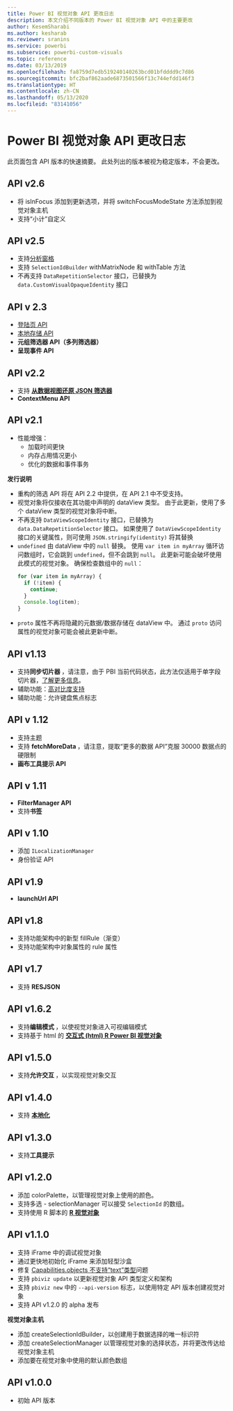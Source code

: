 ```yaml
---
title: Power BI 视觉对象 API 更改日志
description: 本文介绍不同版本的 Power BI 视觉对象 API 中的主要更改
author: KesemSharabi
ms.author: kesharab
ms.reviewer: sranins
ms.service: powerbi
ms.subservice: powerbi-custom-visuals
ms.topic: reference
ms.date: 03/13/2019
ms.openlocfilehash: fa8759d7edb519240140263bcd01bfdddd9c7d86
ms.sourcegitcommit: bfc2baf862aade6873501566f13c744efdd146f3
ms.translationtype: HT
ms.contentlocale: zh-CN
ms.lasthandoff: 05/13/2020
ms.locfileid: "83141056"
---
```

# <a name="power-bi-visuals-api-changelog"></a>Power BI 视觉对象 API 更改日志
此页面包含 API 版本的快速摘要。 此处列出的版本被视为稳定版本，不会更改。

## <a name="api-v26"></a>API v2.6
  * 将 isInFocus 添加到更新选项，并将 switchFocusModeState 方法添加到视觉对象主机
  * 支持“小计”自定义

## <a name="api-v25"></a>API v2.5
  * 支持[分析窗格](./analytics-pane.md)
  * 支持 `SelectionIdBuilder` withMatrixNode 和 withTable 方法
  * 不再支持 `DataRepetitionSelector` 接口，已替换为 `data.CustomVisualOpaqueIdentity` 接口

## <a name="api-v23"></a>API v 2.3
  * [登陆页 API](./landing-page.md)
  * [本地存储 API](./local-storage.md)
  * **元组筛选器 API（多列筛选器） [](./filter-api.md#the-tuple-filter-api-multi-column-filter)**
  * **呈现事件 API [](./event-service.md#render-events-in-power-bi-visuals)**

## <a name="api-v22"></a>API v2.2
  * 支持 **[从数据视图还原 JSON 筛选器](./filter-api.md#restore-the-json-filter-from-the-data-view)**
  * **ContextMenu API [](./context-menu.md)**

## <a name="api-v21"></a>API v2.1
  * 性能增强：
    * 加载时间更快
    * 内存占用情况更小
    * 优化的数据和事件事务  

**发行说明**
* 重构的筛选 API 将在 API 2.2 中提供，在 API 2.1 中不受支持。
* 视觉对象将仅接收在其功能中声明的 dataView 类型。 由于此更新，使用了多个 dataView 类型的视觉对象将中断。
* 不再支持 `DataViewScopeIdentity` 接口，已替换为 `data.DataRepetitionSelector` 接口。 如果使用了 `DataViewScopeIdentity` 接口的关键属性，则可使用 `JSON.stringify(identity)` 将其替换
* `undefined` 由 dataView 中的 `null` 替换。 使用 `var item in myArray` 循环访问数组时，它会跳到 `undefined`，但不会跳到 `null`。 此更新可能会破坏使用此模式的视觉对象。 确保检查数组中的 `null`：
   ```typescript
   for (var item in myArray) {
     if (!item) {
       continue;
     }
     console.log(item);
   }
   ```
* `proto` 属性不再将隐藏的元数据/数据存储在 dataView 中。 通过 `proto` 访问属性的视觉对象可能会被此更新中断。

## <a name="api-v113"></a>API v1.13
* 支持**同步切片器 [](./enable-sync-slicers.md)** ，请注意，由于 PBI 当前代码状态，此方法仅适用于单字段切片器，[了解更多信息](/power-bi/desktop-slicers)。
* 辅助功能：[高对比度支持](./high-contrast-support.md) 
* 辅助功能：允许键盘焦点标志

## <a name="api-v112"></a>API v 1.12
* 支持主题
* 支持 **fetchMoreData [](./fetch-more-data.md)** ，请注意，提取“更多的数据 API”克服 30000 数据点的硬限制
* **画布工具提示 API [](./add-tooltips.md#add-report-page-tooltips)**

## <a name="api-v111"></a>API v 1.11
* **FilterManager API [](./filter-api.md)**
* 支持**书签 [](./bookmarks-support.md)** 

## <a name="api-v110"></a>API v 1.10
* 添加 `ILocalizationManager`
* 身份验证 API

## <a name="api-v19"></a>API v1.9
* **launchUrl API [](./launch-url.md)**

## <a name="api-v18"></a>API v1.8
* 支持功能架构中的新型 fillRule（渐变）
* 支持功能架构中对象属性的 rule 属性

## <a name="api-v17"></a>API v1.7
* 支持 **RESJSON [](./localization.md#resource-file)**

## <a name="api-v162"></a>API v1.6.2
* 支持**编辑模式 [](./advanced-edit-mode.md)** ，以使视觉对象进入可视编辑模式
* 支持基于 html 的 **[交互式 (html) R Power BI 视觉对象](https://microsoft.github.io/PowerBI-visuals/tutorials/building-r-powered-custom-visual/creating-r-visuals.md)**

## <a name="api-v150"></a>API v1.5.0
* 支持**允许交互 [](./visuals-interactions.md)** ，以实现视觉对象交互

## <a name="api-v140"></a>API v1.4.0
* 支持 **[本地化](./localization.md)**

## <a name="api-v130"></a>API v1.3.0
* 支持**工具提示 [](./add-tooltips.md)**

## <a name="api-v120"></a>API v1.2.0
* 添加 colorPalette，以管理视觉对象上使用的颜色。
* 支持多选 - selectionManager 可以接受 `SelectionId` 的数组。
* 支持使用 R 脚本的 **[R 视觉对象](https://microsoft.github.io/PowerBI-visuals/tutorials/building-r-powered-custom-visual/creating-r-visuals.md)**

## <a name="api-v110"></a>API v1.1.0
* 支持 iFrame 中的调试视觉对象
* 通过更快地初始化 iFrame 来添加轻型沙盒
* 修复 [Capabilities.objects 不支持“text”类型](https://github.com/Microsoft/PowerBI-visuals-tools/issues/12)问题
* 支持 `pbiviz update` 以更新视觉对象 API 类型定义和架构
* 支持 `pbiviz new` 中的 `--api-version` 标志，以使用特定 API 版本创建视觉对象
* 支持 API v1.2.0 的 alpha 发布

**视觉对象主机**
* 添加 createSelectionIdBuilder，以创建用于数据选择的唯一标识符
* 添加 createSelectionManager 以管理视觉对象的选择状态，并将更改传达给视觉对象主机
* 添加要在视觉对象中使用的默认颜色数组

## <a name="api-v100"></a>API v1.0.0
* 初始 API 版本
